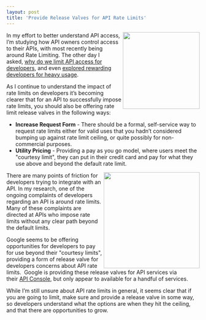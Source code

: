 ```yaml
---
layout: post
title: 'Provide Release Valves for API Rate Limits'
---
```

<p><img src="http://kinlane-productions.s3.amazonaws.com/teapot-steaming.jpg" alt="" width="200" align="right" /></p>
<p>In my effort to better understand API access, I&rsquo;m studying how API owners control access to their APIs, with most recently being around Rate Limiting. The other day I asked,&nbsp;<a title="why do we limit API access for developers" href="/2012/05/29/why-do-we-limit-api-access-for-developers/">why do we limit API access for developers</a>, and even&nbsp;<a title="explored rewarding developers for heavy usage" href="http://blog.programmableweb.com/2011/06/01/should-we-be-limiting-developers-api-usage/">explored rewarding developers for heavy usage</a>.</p>
<p>As I continue to understand the impact of rate limits on developers it&rsquo;s becoming clearer that for an API to successfully impose rate limits, you should also be offering rate limit release valves in the following ways:</p>
<ul class="mainlist">
<li><strong>Increase Request Form</strong>&nbsp;- There should be a formal, self-service way to request rate limits either for valid uses that you hadn&rsquo;t considered bumping up against rate limit ceiling, or quite possibly for non-commercial purposes.</li>
<li><strong>Utility Pricing</strong>&nbsp;- Providing a pay as you go model, where users meet the "courtesy limit", they can put in their credit card and pay for what they use above and beyond the default rate limit.</li>
</ul>
<p><a title="API Console" href="https://code.google.com/apis/console/"><img src="http://kinlane-productions.s3.amazonaws.com/google/Google-APIs-Console-Rate-Limits.png" alt="" width="250" align="right" /></a></p>
<p>There are many points of friction for developers trying to integrate with an API. In my research, one of the ongoing complaints of developers regarding an API is around rate limits. Many of these complaints are directed at APIs who impose rate limits without any clear path beyond the default limits.</p>
<p>Google seems to be offering opportunities for developers to pay for use beyond their "courtesy limits", providing a form of release valve for developers concerns about API rate limits. &nbsp;Google is providing these release valves for API services via their&nbsp;<a title="API Console" href="https://code.google.com/apis/console/">API Console</a>, but only appear to available for a handful of services.&nbsp;</p>
<p>While I&rsquo;m still unsure about API rate limits in general, it seems clear that if you are going to limit, make sure and provide a release valve in some way, so developers understand what the options are when they hit the ceiling, and that there are opportunities to grow.</p>